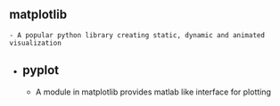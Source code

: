 ## matplotlib
	- A popular python library creating static, dynamic and animated visualization
- ## pyplot
	- A module in matplotlib provides matlab like interface for plotting